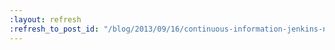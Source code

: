 ```yaml
---
:layout: refresh
:refresh_to_post_id: "/blog/2013/09/16/continuous-information-jenkins-newsletter-vol-5"
---
```


